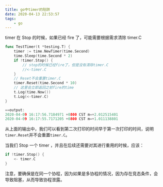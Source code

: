 ```yaml
---
title: go中timer的陷阱
date: 2020-04-13 22:53:57
tags:
    - go
---
```

timer 在 Stop 的时候，如果已经 fire 了，可能需要根据需求清除 timer.C
```go
func TestTimer(t *testing.T) {
    timer := time.NewTimer(time.Second)
    time.Sleep(time.Second * 2)
    if !timer.Stop() {
        // stop的时候已经fire了，但是没有清除timer.C
        //<-timer.C
    }
    // Reset不会重置timer.C
    timer.Reset(time.Second * 10)
    // 这里会立即返回之前fire的time
    t.Log(time.Now())
    t.Log(<-timer.C)
}

==output:
2020-04-09 16:17:56.7184971 +0800 CST m=+2.012515401
2020-04-09 16:17:55.7171205 +0800 CST m=+1.011138801
```
从上面的输出中，我们可以看到第二次打印的时间早于第一次打印的时间，说明`timer.Reset`并不会重置`timer.C`。

当我们 Stop 一个 timer ，并且在后续还需要对其进行重用的时候，应该：
```go
if !timer.Stop() {
    <- timer.C
}
```
注意，要确保是在同一个协程，因为如果是多协程的情况，因为存在竞态条件，会导致阻塞，从而导致协程泄露。
